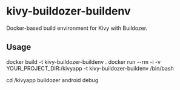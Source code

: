 # kivy-buildozer-buildenv

Docker-based build environment for Kivy with Buildozer.

Usage
-----

docker build -t kivy-buildozer-buildenv .
docker run --rm -i -v YOUR_PROJECT_DIR:/kivyapp -t kivy-buildozer-buildenv /bin/bash

cd /kivyapp
buildozer android debug
